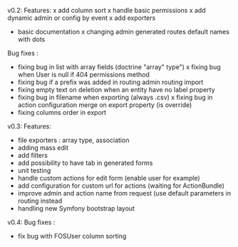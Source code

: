 v0.2:
Features:
x add column sort
x handle basic permissions
x add dynamic admin or config by event
x add exporters
- basic documentation
x changing admin generated routes default names with dots

Bug fixes :
- fixing bug in list with array fields (doctrine "array" type")
x fixing bug when User is null if 404 permissions method
- fixing bug if a prefix was added in routing admin routing import
- fixing empty text on deletion when an entity have no label property
- fixing bug in filename when exporting (always .csv)
x fixing bug in action configuration merge on export property (is override)
- fixing columns order in export

v0.3:
Features:
- file exporters : array type, association
- adding mass edit
- add filters
- add possibility to have tab in generated forms
- unit testing
- handle custom actions for edit form (enable user for example)
- add configuration for custom url for actions (waiting for ActionBundle)
- improve admin and action name from request (use default parameters in routing instead
- handling new Symfony bootstrap layout

v0.4:
Bug fixes :
- fix bug with FOSUser column sorting
